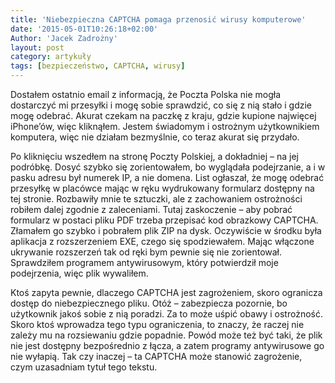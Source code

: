 ```yaml
---
title: 'Niebezpieczna CAPTCHA pomaga przenosić wirusy komputerowe'
date: '2015-05-01T10:26:18+02:00'
Author: 'Jacek Zadrożny'
layout: post
category: artykuły
tags: [bezpieczeństwo, CAPTCHA, wirusy]
---
```


Dostałem ostatnio email z informacją, że Poczta Polska nie mogła dostarczyć mi przesyłki i mogę sobie sprawdzić, co się z nią stało i gdzie mogę odebrać. Akurat czekam na paczkę z kraju, gdzie kupione najwięcej iPhone’ów, więc kliknąłem. Jestem świadomym i ostrożnym użytkownikiem komputera, więc nie działam bezmyślnie, co teraz akurat się przydało.

Po kliknięciu wszedłem na stronę Poczty Polskiej, a dokładniej – na jej podróbkę. Dosyć szybko się zorientowałem, bo wyglądała podejrzanie, a i w pasku adresu był numerek IP, a nie domena. List ogłaszał, że mogę odebrać przesyłkę w placówce mając w ręku wydrukowany formularz dostępny na tej stronie. Rozbawiły mnie te sztuczki, ale z zachowaniem ostrożności robiłem dalej zgodnie z zaleceniami. Tutaj zaskoczenie – aby pobrać formularz w postaci pliku PDF trzeba przepisać kod obrazkowy CAPTCHA. Złamałem go szybko i pobrałem plik ZIP na dysk. Oczywiście w środku była aplikacja z rozszerzeniem EXE, czego się spodziewałem. Mając włączone ukrywanie rozszerzeń tak od ręki bym pewnie się nie zorientował. Sprawdziłem programem antywirusowym, który potwierdził moje podejrzenia, więc plik wywaliłem.

Ktoś zapyta pewnie, dlaczego CAPTCHA jest zagrożeniem, skoro ogranicza dostęp do niebezpiecznego pliku. Otóż – zabezpiecza pozornie, bo użytkownik jakoś sobie z nią poradzi. Za to może uśpić obawy i ostrożność. Skoro ktoś wprowadza tego typu ograniczenia, to znaczy, że raczej nie zależy mu na rozsiewaniu gdzie popadnie. Powód może też być taki, że plik nie jest dostępny bezpośrednio z łącza, a zatem programy antywirusowe go nie wyłapią. Tak czy inaczej – ta CAPTCHA może stanowić zagrożenie, czym uzasadniam tytuł tego tekstu.
